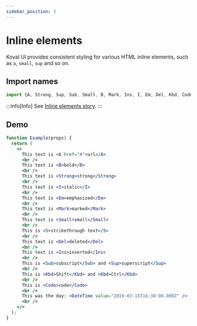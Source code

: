 ```yaml
---
sidebar_position: 2
---
```


# Inline elements

Koval UI provides consistent styling for various HTML inline elements, such as `a`, `small`, `sup` and so on.

## Import names

```typescript
import {A, Strong, Sup, Sub, Small, B, Mark, Ins, I, Em, Del, Kbd, Code, S} from 'koval-ui';
```
:::info[Info]
See [Inline elements story](https://morewings.github.io/koval-ui/?path=/docs/typography-inline-elements--docs).
:::

## Demo

```jsx live
function Example(props) {
  return (
    <>
      This text is <A href="#">url</A>
      <br />
      This text is <B>bold</B>
      <br />
      This text is <Strong>strong</Strong>
      <br />
      This text is <I>italic</I>
      <br />
      This text is <Em>emphasized</Em>
      <br />
      This text is <Mark>marked</Mark>
      <br />
      This text is <Small>small</Small>
      <br />
      This is <S>strikethrough text</S>
      <br />
      This text is <Del>deleted</Del>
      <br />
      This text is <Ins>inserted</Ins>
      <br />
      This is <Sub>subscript</Sub> and <Sup>superscript</Sup>
      <br />
      This is <Kbd>Shift</Kbd> and <Kbd>Ctrl</Kbd>
      <br />
      This is <Code>code</Code>
      <br />
      This was the day: <DateTime value="2019-03-15T16:30:00.000Z" />
      <br />
    </>
  );
}
```
